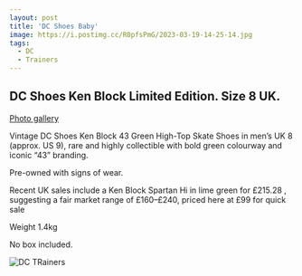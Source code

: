 ```yaml
---
layout: post
title: 'DC Shoes Baby'
image: https://i.postimg.cc/R0pfsPmG/2023-03-19-14-25-14.jpg
tags:
  - DC
  - Trainers
---
```



## DC Shoes Ken Block Limited Edition. Size 8 UK.

[Photo gallery](https://photos.app.goo.gl/97q4DdRvyCUGVy8a8)

Vintage DC Shoes Ken Block 43 Green High-Top Skate Shoes in men’s UK 8 (approx. US 9), rare and highly collectible with bold green colourway and iconic “43” branding. 

Pre-owned with signs of wear.

Recent UK sales include a Ken Block Spartan Hi in lime green for £215.28 , suggesting a fair market range of £160–£240, priced here at £99 for quick sale 

Weight 1.4kg

No box included.

![DC TRainers](https://i.postimg.cc/R0pfsPmG/2023-03-19-14-25-14.jpg)
